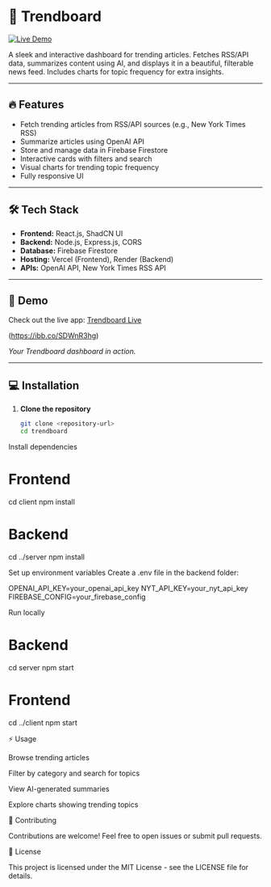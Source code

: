 # 🌟 Trendboard

[![Live Demo](https://img.shields.io/badge/Live-Demo-blue?style=for-the-badge)](https://trendboard-newsroom.vercel.app/)

A sleek and interactive dashboard for trending articles. Fetches RSS/API data, summarizes content using AI, and displays it in a beautiful, filterable news feed. Includes charts for topic frequency for extra insights.

---

## 🔥 Features

- Fetch trending articles from RSS/API sources (e.g., New York Times RSS)
- Summarize articles using OpenAI API
- Store and manage data in Firebase Firestore
- Interactive cards with filters and search
- Visual charts for trending topic frequency
- Fully responsive UI

---

## 🛠 Tech Stack

- **Frontend:** React.js, ShadCN UI  
- **Backend:** Node.js, Express.js, CORS  
- **Database:** Firebase Firestore  
- **Hosting:** Vercel (Frontend), Render (Backend)  
- **APIs:** OpenAI API, New York Times RSS API  

---

## 🚀 Demo

Check out the live app: [Trendboard Live](https://trendboard-newsroom.vercel.app/)

(https://ibb.co/SDWnR3hg)  

*Your Trendboard dashboard in action.*

---

## 💻 Installation

1. **Clone the repository**  
   ```bash
   git clone <repository-url>
   cd trendboard

Install dependencies

# Frontend
cd client
npm install

# Backend
cd ../server
npm install


Set up environment variables
Create a .env file in the backend folder:

OPENAI_API_KEY=your_openai_api_key
NYT_API_KEY=your_nyt_api_key
FIREBASE_CONFIG=your_firebase_config


Run locally

# Backend
cd server
npm start

# Frontend
cd ../client
npm start

⚡ Usage

Browse trending articles

Filter by category and search for topics

View AI-generated summaries

Explore charts showing trending topics

🤝 Contributing

Contributions are welcome! Feel free to open issues or submit pull requests.

📜 License

This project is licensed under the MIT License - see the LICENSE
 file for details.
 
